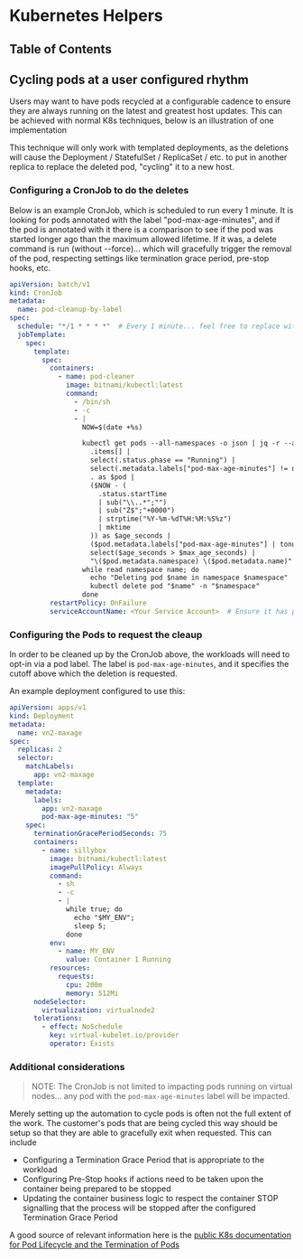 # Kubernetes Helpers

## Table of Contents

## Cycling pods at a user configured rhythm
Users may want to have pods recycled at a configurable cadence to ensure they are always running on the latest and greatest host updates. This can be achieved with normal K8s techniques, below is an illustration of one implementation

This technique will only work with templated deployments, as the deletions will cause the Deployment / StatefulSet / ReplicaSet / etc. to put in another replica to replace the deleted pod, "cycling" it to a new host.

### Configuring a CronJob to do the deletes
Below is an example CronJob, which is scheduled to run every 1 minute. It is looking for pods annotated with the label "pod-max-age-minutes", and if the pod is annotated with it there is a comparison to see if the pod was started longer ago than the maximum allowed lifetime. If it was, a delete command is run (without --force)... which will gracefully trigger the removal of the pod, respecting settings like termination grace period, pre-stop hooks, etc.

``` yaml
apiVersion: batch/v1
kind: CronJob
metadata:
  name: pod-cleanup-by-label
spec:
  schedule: "*/1 * * * *"  # Every 1 minute... feel free to replace with whatever polling frequency is appropriate for your usage
  jobTemplate:
    spec:
      template:
        spec:
          containers:
            - name: pod-cleaner
              image: bitnami/kubectl:latest
              command:
                - /bin/sh
                - -c
                - |
                  NOW=$(date +%s)

                  kubectl get pods --all-namespaces -o json | jq -r --argjson NOW "$NOW" '
                    .items[] |
                    select(.status.phase == "Running") |
                    select(.metadata.labels["pod-max-age-minutes"] != null) |
                    . as $pod |
                    ($NOW - (
                      .status.startTime
                      | sub("\\..*";"")
                      | sub("Z$";"+0000")
                      | strptime("%Y-%m-%dT%H:%M:%S%z")
                      | mktime
                    )) as $age_seconds |
                    ($pod.metadata.labels["pod-max-age-minutes"] | tonumber * 60) as $max_age_seconds |
                    select($age_seconds > $max_age_seconds) |
                    "\($pod.metadata.namespace) \($pod.metadata.name)"' |
                  while read namespace name; do
                    echo "Deleting pod $name in namespace $namespace"
                    kubectl delete pod "$name" -n "$namespace"
                  done
          restartPolicy: OnFailure
          serviceAccountName: <Your Service Account>  # Ensure it has permissions to list/delete pods
```

### Configuring the Pods to request the cleaup
In order to be cleaned up by the CronJob above, the workloads will need to opt-in via a pod label. The label is `pod-max-age-minutes`, and it specifies the cutoff above which the deletion is requested. 

An example deployment configured to use this: 
``` yaml
apiVersion: apps/v1
kind: Deployment
metadata:
  name: vn2-maxage
spec:
  replicas: 2
  selector:
    matchLabels:
      app: vn2-maxage
  template:
    metadata:
      labels:
        app: vn2-maxage
        pod-max-age-minutes: "5"
    spec:
      terminationGracePeriodSeconds: 75
      containers:
        - name: sillybox
          image: bitnami/kubectl:latest
          imagePullPolicy: Always
          command:
            - sh
            - -c
            - |
              while true; do
                echo "$MY_ENV";
                sleep 5;
              done
          env:
            - name: MY_ENV
              value: Container 1 Running
          resources:
            requests:
              cpu: 200m
              memory: 512Mi
      nodeSelector:
        virtualization: virtualnode2
      tolerations:
        - effect: NoSchedule
          key: virtual-kubelet.io/provider
          operator: Exists 
```

### Additional considerations
> NOTE: The CronJob is not limited to impacting pods running on virtual nodes... any pod with the `pod-max-age-minutes` label will be impacted. 

Merely setting up the automation to cycle pods is often not the full extent of the work. The customer's pods that are being cycled this way should be setup so that they are able to gracefully exit when requested. This can include
- Configuring a Termination Grace Period that is appropriate to the workload
- Configuring Pre-Stop hooks if actions need to be taken upon the container being prepared to be stopped
- Updating the container business logic to respect the container STOP signalling that the process will be stopped after the configured Termination Grace Period

A good source of relevant information here is the [public K8s documentation for Pod Lifecycle and the Termination of Pods](https://kubernetes.io/docs/concepts/workloads/pods/pod-lifecycle/#pod-termination)